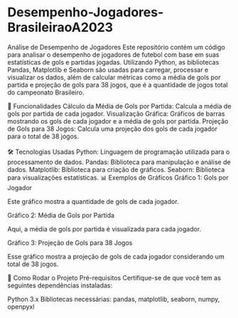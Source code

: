 # Desempenho-Jogadores-BrasileiraoA2023

Análise de Desempenho de Jogadores
Este repositório contém um código para analisar o desempenho de jogadores de futebol com base em suas estatísticas de gols e partidas jogadas. Utilizando Python, as bibliotecas Pandas, Matplotlib e Seaborn são usadas para carregar, processar e visualizar os dados, além de calcular métricas como a média de gols por partida e projeção de gols para 38 jogos, que é a quantidade de jogos total do campeonato Brasileiro.

🚀 Funcionalidades
Cálculo da Média de Gols por Partida: Calcula a média de gols por partida de cada jogador.
Visualização Gráfica: Gráficos de barras mostrando os gols de cada jogador e a média de gols por partida.
Projeção de Gols para 38 Jogos: Calcula uma projeção dos gols de cada jogador para o total de 38 jogos.
<br><br>
🛠️ Tecnologias Usadas
Python: Linguagem de programação utilizada para o processamento de dados.
Pandas: Biblioteca para manipulação e análise de dados.
Matplotlib: Biblioteca para criação de gráficos.
Seaborn: Biblioteca para visualizações estatísticas.
📊 Exemplos de Gráficos
Gráfico 1: Gols por Jogador

Este gráfico mostra a quantidade de gols de cada jogador.

Gráfico 2: Média de Gols por Partida

Aqui, a média de gols por partida é visualizada para cada jogador.

Gráfico 3: Projeção de Gols para 38 Jogos

Esse gráfico mostra a projeção de gols de cada jogador considerando um total de 38 jogos.

🔧 Como Rodar o Projeto
Pré-requisitos
Certifique-se de que você tem as seguintes dependências instaladas:

Python 3.x
Bibliotecas necessárias: pandas, matplotlib, seaborn, numpy, openpyxl
